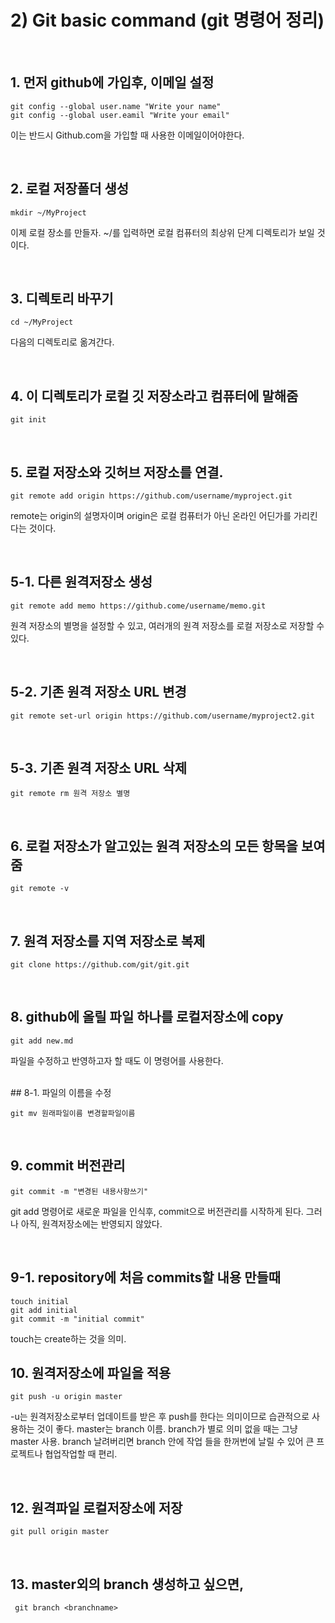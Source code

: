 # 2) Git basic command  (git 명령어 정리) 

<br /> 

## 1. 먼저 github에 가입후, 이메일 설정

    git config --global user.name "Write your name"
    git config --global user.eamil "Write your email"

이는 반드시 Github.com을 가입할 때 사용한 이메일이어야한다.

<br />

## 2. 로컬 저장폴더 생성

    mkdir ~/MyProject 
이제 로컬 장소를 만들자. ~/를 입력하면 로컬 컴퓨터의 최상위 단계 디렉토리가 보일 것이다.

<br />

## 3. 디렉토리 바꾸기
    cd ~/MyProject

다음의 디렉토리로 옮겨간다.

<br />

## 4. 이 디렉토리가 로컬 깃 저장소라고 컴퓨터에 말해줌
    
    git init 

<br />

## 5. 로컬 저장소와 깃허브 저장소를 연결.
    git remote add origin https://github.com/username/myproject.git
 remote는 origin의 설명자이며 origin은 로컬 컴퓨터가 아닌 온라인 어딘가를 가리킨다는 것이다.

<br/>

## 5-1. 다른 원격저장소 생성

    git remote add memo https://github.come/username/memo.git
원격 저장소의 별명을 설정할 수 있고, 여러개의 원격 저장소를 로컬 저장소로 저장할 수 있다.

<br/>

## 5-2. 기존 원격 저장소 URL 변경

    git remote set-url origin https://github.com/username/myproject2.git

<br/>

## 5-3. 기존 원격 저장소 URL 삭제

    git remote rm 원격 저장소 별명

<br/>

## 6. 로컬 저장소가 알고있는 원격 저장소의 모든 항목을 보여줌
    
    git remote -v

<br/>

## 7. 원격 저장소를 지역 저장소로 복제

    git clone https://github.com/git/git.git
    
<br/>

## 8. github에 올릴 파일 하나를 로컬저장소에 copy

    git add new.md
 파일을 수정하고 반영하고자 할 때도 이 명령어를 사용한다.
 
<br/>
## 8-1. 파일의 이름을 수정

    git mv 원래파일이름 변경할파일이름

<br/>

## 9. commit 버전관리
    
    git commit -m "변경된 내용사항쓰기"
git add 명령어로 새로운 파일을 인식후, commit으로 버전관리를 시작하게 된다. 그러나 아직, 원격저장소에는 반영되지 않았다.

<br/>

## 9-1. repository에 처음 commits할 내용 만들때
   
    touch initial
    git add initial
    git commit -m "initial commit"
touch는 create하는 것을 의미. 

## 10. 원격저장소에 파일을 적용

    git push -u origin master
 -u는 원격저장소로부터 업데이트를 받은 후 push를 한다는 의미이므로 습관적으로 사용하는 것이 좋다.
 master는 branch 이름. branch가 별로 의미 없을 때는 그냥 master 사용. branch 날려버리면 branch 안에 작업 들을 한꺼번에 날릴 수 있어 큰 프로젝트나 협업작업할 때 편리.
 
<br/>

## 12. 원격파일 로컬저장소에 저장

    git pull origin master
   
<br/>

## 13. master외의 branch 생성하고 싶으면,

     git branch <branchname>
